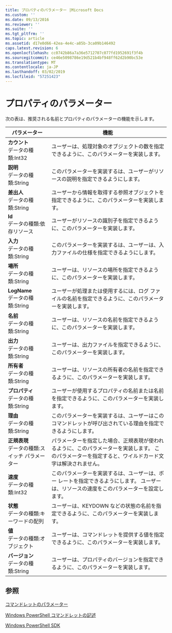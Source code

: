 ```yaml
---
title: プロパティのパラメーター |Microsoft Docs
ms.custom: ''
ms.date: 09/13/2016
ms.reviewer: ''
ms.suite: ''
ms.tgt_pltfrm: ''
ms.topic: article
ms.assetid: d17e0d66-42ea-4e4c-a85b-3ca09b146492
caps.latest.revision: 6
ms.openlocfilehash: cc0742b86a7a36e5712707c077fd1952691f3f4b
ms.sourcegitcommit: ce46e5098786e19d521b4bf948ff62d2b90bc53e
ms.translationtype: MT
ms.contentlocale: ja-JP
ms.lasthandoff: 03/02/2019
ms.locfileid: "57251423"
---
```

# <a name="property-parameters"></a>プロパティのパラメーター

次の表は、推奨される名前とプロパティのパラメーターの機能を示します。

|パラメーター|機能|
|---|---|
|**カウント**<br>データの種類:Int32|ユーザーは、処理対象のオブジェクトの数を指定できるように、このパラメーターを実装します。|
|**説明**<br>データの種類:String|このパラメーターを実装するは、ユーザーがリソースの説明を指定できるようにします。|
|**差出人**<br>データの種類:String|ユーザーから情報を取得する参照オブジェクトを指定できるように、このパラメーターを実装します。|
|**Id**<br>データの種類:依存リソース|ユーザーがリソースの識別子を指定できるように、このパラメーターを実装します。|
|**入力**<br>データの種類:String|このパラメーターを実装するは、ユーザーは、入力ファイルの仕様を指定できるようにします。|
|**場所**<br>データの種類:String|ユーザーは、リソースの場所を指定できるように、このパラメーターを実装します。|
|**LogName**<br>データの種類:String|ユーザーが処理または使用するには、ログ ファイルの名前を指定できるように、このパラメーターを実装します。|
|**名前**<br>データの種類:String|ユーザーは、リソースの名前を指定できるように、このパラメーターを実装します。|
|**出力**<br>データの種類:String|ユーザーは、出力ファイルを指定できるように、このパラメーターを実装します。|
|**所有者**<br>データの種類:String|ユーザーは、リソースの所有者の名前を指定できるように、このパラメーターを実装します。|
|**プロパティ**<br>データの種類:String|ユーザーが使用するプロパティの名前または名前を指定できるように、このパラメーターを実装します。|
|**理由**<br>データの種類:String|このパラメーターを実装するは、ユーザーはこのコマンドレットが呼び出されている理由を指定できるようにします。|
|**正規表現**<br>データの種類:スイッチ パラメーター|パラメーターを指定した場合、正規表現が使われるように、このパラメーターを実装します。 このパラメーターを指定すると、ワイルドカード文字は解決されません。|
|**速度**<br>データの種類:Int32|このパラメーターを実装するは、ユーザーは、ボー レートを指定できるようにします。 ユーザーは、リソースの速度をこのパラメーターを設定します。|
|**状態**<br>データの種類:キーワードの配列|ユーザーは、KEYDOWN などの状態の名前を指定できるように、このパラメーターを実装します。|
|**値**<br>データの種類:オブジェクト|ユーザーは、コマンドレットを提供する値を指定できるように、このパラメーターを実装します。|
|**バージョン**<br>データの種類:String|ユーザーは、プロパティのバージョンを指定できるように、このパラメーターを実装します。|

## <a name="see-also"></a>参照

[コマンドレットのパラメーター](./cmdlet-parameters.md)

[Windows PowerShell コマンドレットの記述](./writing-a-windows-powershell-cmdlet.md)

[Windows PowerShell SDK](../windows-powershell-reference.md)
